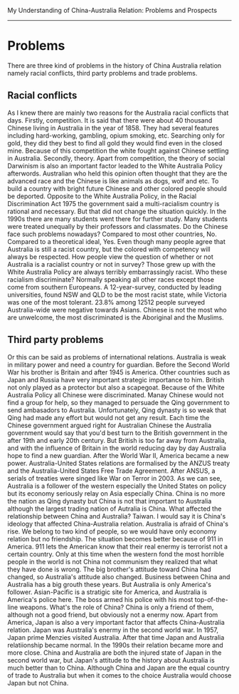 My Understanding of China-Australia Relation: Problems and Prospects
- - - - - - - 

# Problems
  There are three kind of problems in the history of China Australia relation namely racial conflicts, third party problems and trade problems.

## Racial conflicts
  As I knew there are mainly two reasons for the Australia racial conflicts that days. Firstly, competition. It is said that there were about 40 thousand Chinese living in Australia in the year of 1858. They had several features including hard-working, gambling, opium smoking, etc. Searching only for gold, they did they best to find all gold they would find even in the closed mine. Because of this competition the white fought against Chinese settling in Australia. Secondly, theory. Apart from competition, the theory of social Darwinism is also an important factor leaded to the White Australia Policy afterwords. Australian who held this opinion often thought that they are the advanced race and the Chinese is like animals as dogs, wolf and etc. To build a country with bright future Chinese and other colored people should be deported. 
  Opposite to the White Australia Policy, in the Racial Discrimination Act 1975 the government said a multi-racialism country is rational and necessary. But that did not change the situation quickly. In the 1990s there are many students went there for further study. Many students were treated unequally by their professors and classmates.
  Do the Chinese face such problems nowadays? Compared to most other countries, No. Compared to a theoretical ideal, Yes. Even though many people agree that Australia is still a racist country, but the colored with competency will always be respected. How people view the question of whether or not Australia is a racialist country or not in survey?
  Those grew up with the White Australia Policy are always terribly embarrassingly racist. Who these racialism discriminate? Normally speaking all other races except those come from southern Europeans. A 12-year-survey, conducted by leading universities, found NSW and QLD to be the most racist state, while Victoria was one of the most tolerant. 23.8% among 12512 people surveyed Australia-wide were negative towards Asians. Chinese is not the most who are unwelcome, the most discriminated is the Aboriginal and the Muslims.

## Third party problems
  Or this can be said as problems of international relations. Australia is weak in military power and need a country for guardian. Before the Second World War his brother is Britain and after 1945 is America. Other countries such as Japan and Russia have very important strategic importance to him.
  British not only played as a protector but also a scapegoat. Because of the White Australia Policy all Chinese were discriminated. Manay Chinese would not find a group for help, so they managed to persuade the Qing government to send ambasadors to Australia. Unfortunately, Qing dynasty is so weak that Qing had made any effort but would not get any result. Each time the Chinese government argued right for Australian Chinese the Australia government would say that you'd best turn to the British government in the after 19th and early 20th century. But British is too far away from Australia, and with the influence of Britain in the world reducing day by day Australia hope to find a new guardian. 
  After the World War II, America became a new power. Australia-United States relations are formalised by the ANZUS treaty and the Australia-United States Free Trade Agreement. After ANSUS, a serials of treaties were singed like War on Terror in 2003. As we can see, Australia is a follower of the western especially the United States on policy but its economy seriously relay on Asia especially China. China is no more the nation as Qing dynasty but China is not that important to Australia although the largest trading nation of Autralia is China. What affected the relationship between China and Australia? Taiwan. I would say it is China's ideology that affected China-Australia relation. Australia is afraid of China's rise. We belong to two kind of people, so we would have only economy relation but no friendship. 
  The situation becomes better because of 911 in America. 911 lets the American know that their real enermy is terrorist not a certain country. Only at this time when the western fond the most horrible people in the world is not China not communism they realized that what they have done is wrong. The big brother's attitude toward China had changed, so Australia's attitude also changed. Business between China and Australia has a big grouth these years. But Australia is only America's follower. Asian-Pacific is a stratigic site for America, and Australia is America's police here. The boss armed his police with his most top-of-the-line weapons. What's the role of China? China is only a friend of them, although not a good friend, but obviously not a enermy now. 
  Apart from America, Japan is also a very important factor that affects China-Australia relation. Japan was Australia's enermy in the second world war. In 1957, Japan prime Menzies visited Australia. After that time Japan and Australia relatiionship became normal. In the 1990s their relation became more and more close. China and Australia are both the injured state of Japan in the second world war, but Japan's attitude to the history about Australia is much better than to China. Although China and Japan are the equal country of trade to Australia but when it comes to the choice Australia would choose Japan but not China. 
